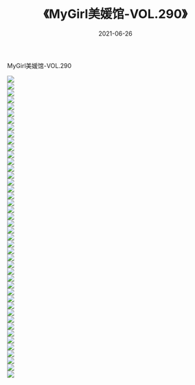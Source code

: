 ﻿---
layout: post
title:  《MyGirl美媛馆-VOL.290》
date:   2021-06-26
img: http://img.660000.xyz/Sharelink/网络美图/2021/MyGirl美媛馆-VOL.290/000.jpg
categories: [美女, 清纯, 唯美]
---

MyGirl美媛馆-VOL.290

  ![](http://img.660000.xyz/Sharelink/网络美图/2021/MyGirl美媛馆-VOL.290/001.jpg) <br> ![](http://img.660000.xyz/Sharelink/网络美图/2021/MyGirl美媛馆-VOL.290/002.jpg) <br> ![](http://img.660000.xyz/Sharelink/网络美图/2021/MyGirl美媛馆-VOL.290/003.jpg) <br> ![](http://img.660000.xyz/Sharelink/网络美图/2021/MyGirl美媛馆-VOL.290/004.jpg) <br> ![](http://img.660000.xyz/Sharelink/网络美图/2021/MyGirl美媛馆-VOL.290/005.jpg) <br> ![](http://img.660000.xyz/Sharelink/网络美图/2021/MyGirl美媛馆-VOL.290/006.jpg) <br> ![](http://img.660000.xyz/Sharelink/网络美图/2021/MyGirl美媛馆-VOL.290/007.jpg) <br> ![](http://img.660000.xyz/Sharelink/网络美图/2021/MyGirl美媛馆-VOL.290/008.jpg) <br> ![](http://img.660000.xyz/Sharelink/网络美图/2021/MyGirl美媛馆-VOL.290/009.jpg) <br> ![](http://img.660000.xyz/Sharelink/网络美图/2021/MyGirl美媛馆-VOL.290/010.jpg) <br> ![](http://img.660000.xyz/Sharelink/网络美图/2021/MyGirl美媛馆-VOL.290/011.jpg) <br> ![](http://img.660000.xyz/Sharelink/网络美图/2021/MyGirl美媛馆-VOL.290/012.jpg) <br> ![](http://img.660000.xyz/Sharelink/网络美图/2021/MyGirl美媛馆-VOL.290/013.jpg) <br> ![](http://img.660000.xyz/Sharelink/网络美图/2021/MyGirl美媛馆-VOL.290/014.jpg) <br> ![](http://img.660000.xyz/Sharelink/网络美图/2021/MyGirl美媛馆-VOL.290/015.jpg) <br> ![](http://img.660000.xyz/Sharelink/网络美图/2021/MyGirl美媛馆-VOL.290/016.jpg) <br> ![](http://img.660000.xyz/Sharelink/网络美图/2021/MyGirl美媛馆-VOL.290/017.jpg) <br> ![](http://img.660000.xyz/Sharelink/网络美图/2021/MyGirl美媛馆-VOL.290/018.jpg) <br> ![](http://img.660000.xyz/Sharelink/网络美图/2021/MyGirl美媛馆-VOL.290/019.jpg) <br> ![](http://img.660000.xyz/Sharelink/网络美图/2021/MyGirl美媛馆-VOL.290/020.jpg) <br> ![](http://img.660000.xyz/Sharelink/网络美图/2021/MyGirl美媛馆-VOL.290/021.jpg) <br> ![](http://img.660000.xyz/Sharelink/网络美图/2021/MyGirl美媛馆-VOL.290/022.jpg) <br> ![](http://img.660000.xyz/Sharelink/网络美图/2021/MyGirl美媛馆-VOL.290/023.jpg) <br> ![](http://img.660000.xyz/Sharelink/网络美图/2021/MyGirl美媛馆-VOL.290/024.jpg) <br> ![](http://img.660000.xyz/Sharelink/网络美图/2021/MyGirl美媛馆-VOL.290/025.jpg) <br> ![](http://img.660000.xyz/Sharelink/网络美图/2021/MyGirl美媛馆-VOL.290/026.jpg) <br> ![](http://img.660000.xyz/Sharelink/网络美图/2021/MyGirl美媛馆-VOL.290/027.jpg) <br> ![](http://img.660000.xyz/Sharelink/网络美图/2021/MyGirl美媛馆-VOL.290/028.jpg) <br> ![](http://img.660000.xyz/Sharelink/网络美图/2021/MyGirl美媛馆-VOL.290/029.jpg) <br> ![](http://img.660000.xyz/Sharelink/网络美图/2021/MyGirl美媛馆-VOL.290/030.jpg) <br> ![](http://img.660000.xyz/Sharelink/网络美图/2021/MyGirl美媛馆-VOL.290/031.jpg) <br> ![](http://img.660000.xyz/Sharelink/网络美图/2021/MyGirl美媛馆-VOL.290/032.jpg) <br> ![](http://img.660000.xyz/Sharelink/网络美图/2021/MyGirl美媛馆-VOL.290/033.jpg) <br> ![](http://img.660000.xyz/Sharelink/网络美图/2021/MyGirl美媛馆-VOL.290/034.jpg) <br> ![](http://img.660000.xyz/Sharelink/网络美图/2021/MyGirl美媛馆-VOL.290/035.jpg) <br> ![](http://img.660000.xyz/Sharelink/网络美图/2021/MyGirl美媛馆-VOL.290/036.jpg) <br> ![](http://img.660000.xyz/Sharelink/网络美图/2021/MyGirl美媛馆-VOL.290/037.jpg) <br> ![](http://img.660000.xyz/Sharelink/网络美图/2021/MyGirl美媛馆-VOL.290/038.jpg) <br> ![](http://img.660000.xyz/Sharelink/网络美图/2021/MyGirl美媛馆-VOL.290/039.jpg) <br> ![](http://img.660000.xyz/Sharelink/网络美图/2021/MyGirl美媛馆-VOL.290/040.jpg) <br> ![](http://img.660000.xyz/Sharelink/网络美图/2021/MyGirl美媛馆-VOL.290/041.jpg) <br> ![](http://img.660000.xyz/Sharelink/网络美图/2021/MyGirl美媛馆-VOL.290/042.jpg) <br> ![](http://img.660000.xyz/Sharelink/网络美图/2021/MyGirl美媛馆-VOL.290/043.jpg) <br> ![](http://img.660000.xyz/Sharelink/网络美图/2021/MyGirl美媛馆-VOL.290/044.jpg) <br>